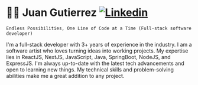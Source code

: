 <!--
**jgutierrezo/jgutierrezo** is a ✨ _special_ ✨ repository because its `README.md` (this file) appears on your GitHub profile.

Here are some ideas to get you started:

- 🔭 I’m currently working on ...
- 🌱 I’m currently learning ...
- 👯 I’m looking to collaborate on ...
- 🤔 I’m looking for help with ...
- 💬 Ask me about ...
- 📫 How to reach me: ...
- 😄 Pronouns: ...
- ⚡ Fun fact: ...
-->

# 🧗🏻 Juan Gutierrez [<img src="https://i.stack.imgur.com/gVE0j.png" alt="Linkedin">](https://www.linkedin.com/in/-juan-gutierrez/)

`Endless Possibilities, One Line of Code at a Time (Full-stack software developer)`

I'm a full-stack developer with 3+ years of experience in the industry. I am a software artist who loves turning ideas into working projects. My expertise lies in ReactJS, NextJS, JavaScript, Java, SpringBoot, NodeJS, and ExpressJS. I'm always up-to-date with the latest tech advancements and open to learning new things. My technical skills and problem-solving abilities make me a great addition to any project.

